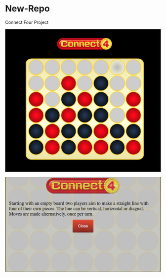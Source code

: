 # New-Repo
Connect Four Project



![Image of Game Board](https://github.com/TCJohnson1/New-Repo/blob/main/Project-1/images/GameBoard.jpeg)



![Image of How To Play](https://github.com/TCJohnson1/New-Repo/blob/main/Project-1/images/HowToPlay.jpeg)